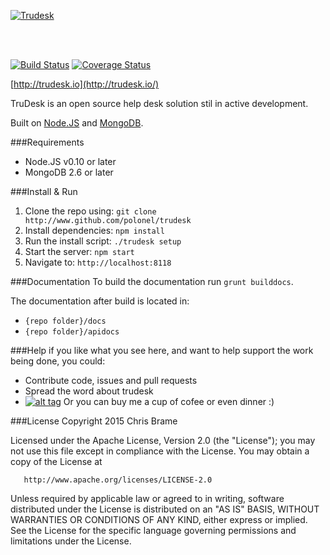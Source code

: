 [![Trudesk](http://trudesk.io/TD_Black.png)](http://trudesk.io/)

<br/><br/>

[![Build Status](https://travis-ci.org/polonel/trudesk.svg?branch=master)](https://travis-ci.org/polonel/trudesk)
[![Coverage Status](https://coveralls.io/repos/polonel/trudesk/badge.svg?branch=master&service=github)](https://coveralls.io/github/polonel/trudesk?branch=develop)

[http://trudesk.io](http://trudesk.io/)

TruDesk is an open source help desk solution stil in active development. 

Built on [Node.JS](http://nodejs.org) and [MongoDB](http://www.mongodb.org).

###Requirements
+ Node.JS v0.10 or later
+ MongoDB 2.6 or later

###Install & Run
1. Clone the repo using: ```git clone http://www.github.com/polonel/trudesk```
2. Install dependencies: ```npm install```
3. Run the install script: ```./trudesk setup```
4. Start the server: ```npm start```
5. Navigate to: ```http://localhost:8118```

###Documentation
To build the documentation run ```grunt builddocs```.

The documentation after build is located in:
- ```{repo folder}/docs``` 
- ```{repo folder}/apidocs```

###Help
if you like what you see here, and want to help support the work being done, you could:

+ Contribute code, issues and pull requests
+ Spread the word about trudesk
+ [![alt tag](https://www.paypalobjects.com/en_US/i/btn/btn_donate_SM.gif)](https://www.paypal.com/cgi-bin/webscr?cmd=_s-xclick&hosted_button_id=USPWFP6P6RTKC) Or you can buy me a cup of cofee or even dinner :)



###License
Copyright 2015 Chris Brame

   Licensed under the Apache License, Version 2.0 (the "License");
   you may not use this file except in compliance with the License.
   You may obtain a copy of the License at

       http://www.apache.org/licenses/LICENSE-2.0

   Unless required by applicable law or agreed to in writing, software
   distributed under the License is distributed on an "AS IS" BASIS,
   WITHOUT WARRANTIES OR CONDITIONS OF ANY KIND, either express or implied.
   See the License for the specific language governing permissions and
   limitations under the License.